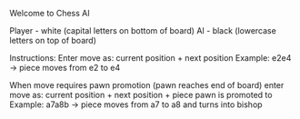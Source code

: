 Welcome to Chess AI

Player - white (capital letters on bottom of board)
AI - black (lowercase letters on top of board)

Instructions:
Enter move as:
current position + next position
Example: e2e4 -> piece moves from e2 to e4

When move requires pawn promotion (pawn reaches end of board) enter move as:
current position + next position + piece pawn is promoted to
Example: a7a8b -> piece moves from a7 to a8 and turns into bishop
